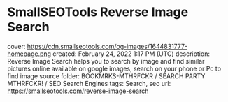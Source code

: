 # SmallSEOTools Reverse Image Search

cover: https://cdn.smallseotools.com/og-images/1644831777-homepage.png
created: February 24, 2022 1:17 PM (UTC)
description: Reverse Image Search helps you to search by image and find similar pictures online available on google images, search on your phone or Pc to find image source
folder: BOOKMRKS-MTHRFCKR / SEARCH PARTY MTHRFCKR! / SEO Search Engines
tags: Search, seo
url: https://smallseotools.com/reverse-image-search